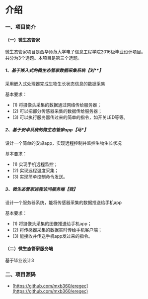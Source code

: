 # 介绍

### 一、项目简介

#### （一）微生态管家

微生态管家项目是西华师范大学电子信息工程学院2016级毕业设计项目。    
共分为3个选题。本项目是第三个选题。  

##### 1、基于嵌入式的微生态管家数据采集系统【刘**】

采用嵌入式处理器完成生物生长状态信息的数据采集

基本要求：
* (1) 将摄像头采集的数据通过网络传给服务器；
* (2) 可以把部分传感器采集的数据传给服务器；
* (3) 可以执行服务器传过来的简单的指令，如开关LED等等。


##### 2、基于安卓系统的微生态管家app【马*】

设计一个简单的安卓app，实现远程控制并监控生物生长状况

基本要求：
* (1) 实现手机远程监控；
* (2) 实现远程温度采集；
* (3) 实现简单控制命令发送。


##### 3、微生态管家远程访问服务端【我】

设计一个服务器系统，能将传感器采集的数据推送给手机app

基本要求：
* (1) 将摄像头采集的图像推送给手机app；
* (2) 将传感器采集的数据实时传给手机客户端；
* (3) 能接收并传送手机app发过来的指令。

#### （二）微生态管家服务端

基于毕业设计3

### 二、项目源码
* [https://github.com/mxb360/eregec](https://github.com/mxb360/eregec)
